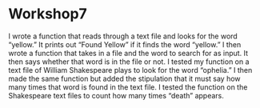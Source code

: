 # Workshop7
I wrote a function that reads through a text file and looks for the word “yellow.” It prints out “Found Yellow” if it finds the word “yellow.” I then wrote a function that takes in a file and the word to search for as input. It then says whether that word is in the file or not. I tested my function on a text file of William Shakespeare plays to look for the word “ophelia.” I then made the same function but added the stipulation that it must say how many times that word is found in the text file. I tested the function on the Shakespeare text files to count how many times “death” appears.
